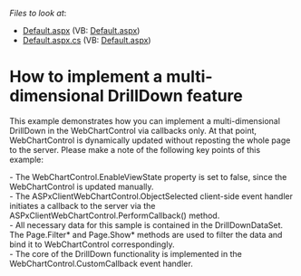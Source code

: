 <!-- default file list -->
*Files to look at*:

* [Default.aspx](./CS/WebSite/Default.aspx) (VB: [Default.aspx](./VB/WebSite/Default.aspx))
* [Default.aspx.cs](./CS/WebSite/Default.aspx.cs) (VB: [Default.aspx](./VB/WebSite/Default.aspx))
<!-- default file list end -->
# How to implement a multi-dimensional DrillDown feature


<p>This example demonstrates how you can implement a multi-dimensional DrillDown in the WebChartControl via callbacks only. At that point, WebChartControl  is dynamically updated without reposting the whole page to the server. Please make a note of the following key points of this example:</p><p>- The WebChartControl.EnableViewState property is set to false, since the WebChartControl is updated manually.<br />
- The ASPxClientWebChartControl.ObjectSelected client-side event handler initiates a callback to the server via the ASPxClientWebChartControl.PerformCallback() method.<br />
- All necessary data for this sample is contained in the DrillDownDataSet. The Page.Filter* and Page.Show* methods are used to filter the data and bind it to WebChartControl  correspondingly.<br />
- The core of the DrillDown functionality is implemented in the WebChartControl.CustomCallback event handler.</p>

<br/>


